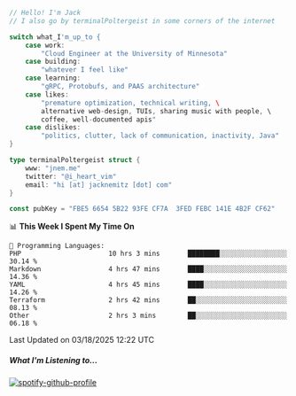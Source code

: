 ```go
// Hello! I'm Jack
// I also go by terminalPoltergeist in some corners of the internet

switch what_I'm_up_to {
    case work:
        "Cloud Engineer at the University of Minnesota"
    case building:
        "whatever I feel like"
    case learning:
        "gRPC, Protobufs, and PAAS architecture"
    case likes:
        "premature optimization, technical writing, \
        alternative web-design, TUIs, sharing music with people, \
        coffee, well-documented apis"
    case dislikes:
        "politics, clutter, lack of communication, inactivity, Java"
}

type terminalPoltergeist struct {
    www: "jnem.me"
    twitter: "@i_heart_vim"
    email: "hi [at] jacknemitz [dot] com"
}

const pubKey = "FBE5 6654 5B22 93FE CF7A  3FED FEBC 141E 4B2F CF62"
```

<!--START_SECTION:waka-->
📊 **This Week I Spent My Time On** 

```text
💬 Programming Languages: 
PHP                      10 hrs 3 mins       ████████░░░░░░░░░░░░░░░░░   30.14 % 
Markdown                 4 hrs 47 mins       ████░░░░░░░░░░░░░░░░░░░░░   14.36 % 
YAML                     4 hrs 45 mins       ████░░░░░░░░░░░░░░░░░░░░░   14.26 % 
Terraform                2 hrs 42 mins       ██░░░░░░░░░░░░░░░░░░░░░░░   08.13 % 
Other                    2 hrs 3 mins        ██░░░░░░░░░░░░░░░░░░░░░░░   06.18 % 
```


 Last Updated on 03/18/2025 12:22 UTC
<!--END_SECTION:waka-->

##### What I'm Listening to...

[![spotify-github-profile](https://jnem.me/listening-item?maxAge=2592000)](https://jnem.me/listening)

